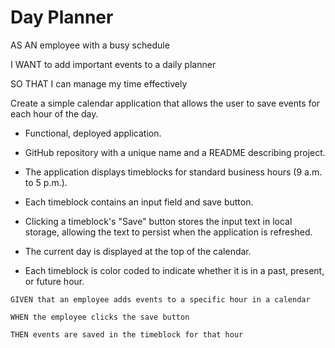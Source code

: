 # Day Planner

AS AN employee with a busy schedule

I WANT to add important events to a daily planner

SO THAT I can manage my time effectively 

Create a simple calendar application that allows the user to save events for each hour of the day. 



* Functional, deployed application.

* GitHub repository with a unique name and a README describing project.

* The application displays timeblocks for standard business hours (9 a.m. to 5 p.m.).

* Each timeblock contains an input field and save button.

* Clicking a timeblock's "Save" button stores the input text in local storage, allowing the text to persist when the application is refreshed.

* The current day is displayed at the top of the calendar.

* Each timeblock is color coded to indicate whether it is in a past, present, or future hour.

```
GIVEN that an employee adds events to a specific hour in a calendar

WHEN the employee clicks the save button

THEN events are saved in the timeblock for that hour
```